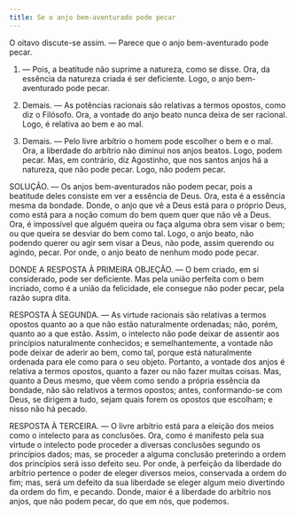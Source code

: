 ```yaml
---
title: Se o anjo bem-aventurado pode pecar
---
```


O oitavo discute-se assim. — Parece que o anjo bem-aventurado pode pecar.  

1. — Pois, a beatitude não suprime a natureza, como se disse. Ora, da essência da natureza criada é ser deficiente. Logo, o anjo bem-aventurado pode pecar.  

2. Demais. — As potências racionais são relativas a termos opostos, como diz o Filósofo. Ora, a vontade do anjo beato nunca deixa de ser racional. Logo, é relativa ao bem e ao mal.  

3. Demais. — Pelo livre arbítrio o homem pode escolher o bem e o mal. Ora, a liberdade do arbítrio não diminui nos anjos beatos. Logo, podem pecar.  Mas, em contrário, diz Agostinho, que nos santos anjos há a natureza, que não pode pecar. Logo, não podem pecar.  

SOLUÇÃO. — Os anjos bem-aventurados não podem pecar, pois a beatitude deles consiste em ver a essência de Deus. Ora, esta é a essência mesma da bondade. Donde, o anjo que vê a Deus está para o próprio Deus, como está para a noção comum do bem quem quer que não vê a Deus. Ora, é impossível que alguém queira ou faça alguma obra sem visar o bem; ou que queira se desviar do bem como tal. Logo, o anjo beato, não podendo querer ou agir sem visar a Deus, não pode, assim querendo ou agindo, pecar. Por onde, o anjo beato de nenhum modo pode pecar.  

DONDE A RESPOSTA À PRIMEIRA OBJEÇÃO. — O bem criado, em si considerado, pode ser deficiente. Mas pela união perfeita com o bem incriado, como é a união da felicidade, ele consegue não poder pecar, pela razão supra dita.  

RESPOSTA À SEGUNDA. — As virtude racionais são relativas a termos opostos quanto ao a que não estão naturalmente ordenadas; não, porém, quanto ao a que estão. Assim, o intelecto não pode deixar de assentir aos princípios naturalmente conhecidos; e semelhantemente, a vontade não pode deixar de aderir ao bem, como tal, porque está naturalmente ordenada para ele como para o seu objeto. Portanto, a vontade dos anjos é relativa a termos opostos, quanto a fazer ou não fazer muitas coisas. Mas, quanto a Deus mesmo, que vêem como sendo a própria essência da bondade, não são relativos a termos opostos; antes, conformando-se com Deus, se dirigem a tudo, sejam quais forem os opostos que escolham; e nisso não há pecado.  

RESPOSTA À TERCEIRA. — O livre arbítrio está para a eleição dos meios como o intelecto para as conclusões. Ora, como é manifesto pela sua virtude o intelecto pode proceder a diversas conclusões segundo os princípios dados; mas, se proceder a alguma conclusão preterindo a ordem dos princípios será isso defeito seu. Por onde, à perfeição da liberdade do arbítrio pertence o poder de eleger diversos meios, conservada a ordem do fim; mas, será um defeito da sua liberdade se eleger algum meio divertindo da ordem do fim, e pecando. Donde, maior é a liberdade do arbítrio nos anjos, que não podem pecar, do que em nós, que podemos.
